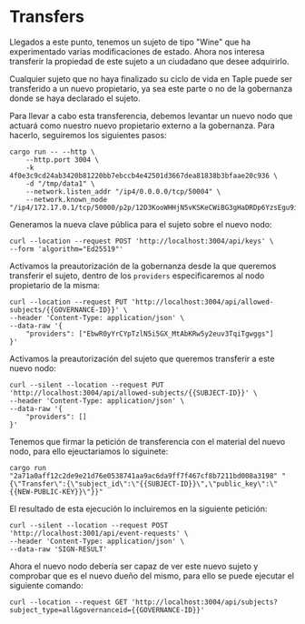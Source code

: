 # Transfers

Llegados a este punto, tenemos un sujeto de tipo "Wine" que ha experimentado varias modificaciones de estado. Ahora nos interesa transferir la propiedad de este sujeto a un ciudadano que desee adquirirlo.

Cualquier sujeto que no haya finalizado su ciclo de vida en Taple puede ser transferido a un nuevo propietario, ya sea este parte o no de la gobernanza donde se haya declarado el sujeto.

Para llevar a cabo esta transferencia, debemos levantar un nuevo nodo que actuará como nuestro nuevo propietario externo a la gobernanza. Para hacerlo, seguiremos los siguientes pasos:

```
cargo run -- --http \
    --http.port 3004 \
    -k 4f0e3c9cd24ab3420b81220bb7ebccb4e42501d3667dea81838b3bfaae20c936 \
    -d "/tmp/data1" \
    --network.listen_addr "/ip4/0.0.0.0/tcp/50004" \
    --network.known_node "/ip4/172.17.0.1/tcp/50000/p2p/12D3KooWHHjN5vKSKeCWiBG3gHaDRDp6YzsEgu9iTesYqrWxAgFk"
```

Generamos la nueva clave pública para el sujeto sobre el nuevo nodo:

```
curl --location --request POST 'http://localhost:3004/api/keys' \
--form 'algorithm="Ed25519"'
```

Activamos la preautorización de la gobernanza desde la que queremos transferir el sujeto, dentro de los `providers` especificaremos al nodo propietario de la misma:

```
curl --location --request PUT 'http://localhost:3004/api/allowed-subjects/{{GOVERNANCE-ID}}' \
--header 'Content-Type: application/json' \
--data-raw '{
    "providers": ["EbwR0yYrCYpTzlN5i5GX_MtAbKRw5y2euv3TqiTgwggs"]
}'
```

Activamos la preautorización del sujeto que queremos transferir a este nuevo nodo:

```
curl --silent --location --request PUT 'http://localhost:3004/api/allowed-subjects/{{SUBJECT-ID}}' \
--header 'Content-Type: application/json' \
--data-raw '{
    "providers": []
}'
```

Tenemos que firmar la petición de transferencia con el material del nuevo nodo, para ello ejeuctariamos lo siguinete:

```
cargo run "2a71a0aff12c2de9e21d76e0538741aa9ac6da9ff7f467cf8b7211bd008a3198" "{\"Transfer\":{\"subject_id\":\"{{SUBJECT-ID}}\",\"public_key\":\"{{NEW-PUBLIC-KEY}}\"}}"
```

El resultado de esta ejecución lo incluiremos en la siguiente petición:

```
curl --silent --location --request POST 'http://localhost:3001/api/event-requests' \
--header 'Content-Type: application/json' \
--data-raw 'SIGN-RESULT'
```

Ahora el nuevo nodo debería ser capaz de ver este nuevo sujeto y comprobar que es el nuevo dueño del mismo, para ello se puede ejecutar el siguiente comando:

```
curl --location --request GET 'http://localhost:3004/api/subjects?subject_type=all&governanceid={{GOVERNANCE-ID}}'
```